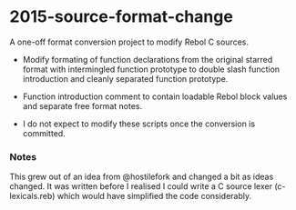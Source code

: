 2015-source-format-change
=========================

A one-off format conversion project to modify Rebol C sources.

* Modify formating of function declarations from the original starred format
with intermingled function prototype to double slash function introduction
and cleanly separated function prototype.

* Function introduction comment to contain loadable Rebol block values
and separate free format notes.

* I do not expect to modify these scripts once the conversion is committed.


### Notes ###

This grew out of an idea from @hostilefork and changed a bit as ideas changed.
It was written before I realised I could write a C source lexer (c-lexicals.reb)
which would have simplified the code considerably.

